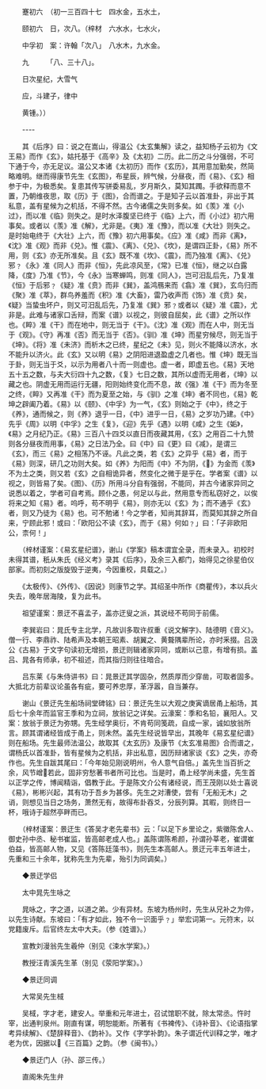<!-- { "loadSidebar": true } -->
　　蹇初六　（初一三百四十七　四水金，五水土，

　　颐初六　日，次八。（梓材　六水水，七水火，

　　中孚初　案：许翰「次八」　八水木，九水金。

　　九　　　「八、三十八」。

　　日次星纪，大雪气

　　应，斗建子，律中

　　黄锺。））

　　----

　　其《后序》曰：说之在嵩山，得温公《太玄集解》读之，益知杨子云初为《文王易》而作《玄》，姑托基于《高辛》及《太初》二历。此二历之斗分强弱，不可下通于今，亦无足议。温公又本诸《太初历》而作《玄历》，其用意加勤矣，然简略难明。继而得康节先生《玄图》，布星辰，辨气候，分昼夜，而《易》、《玄》相参于中，为极悉矣。复患其传写骈委易乱，岁月斯久，莫知其躅。手欲释而意不置，乃朝维夜思，取《历》于《图》，合而谱之。于是知子云以首准卦，非出于其私意，盖有星候为之机括，不得不然。古今诸儒之失则多矣。如《羡》准《小过》，而以准《临》则失之。是时水泽腹坚已终于《临》上六，而《小过》初六用事矣。或者以《羡》准《解》，尤非是。《夷》准《豫》，而以准《大壮》则失之。是时始电终于《大壮》上六，而《豫》初六用事矣。《应》准《咸》而非《离》，《沈》准《观》而非《兑》。惟《震》、《离》、《兑》、《坎》，是谓四正卦，《易》所不用，则《玄》亦无所准矣。且《玄》既不准《坎》、《震》，而乃独准《离》、《兑》邪﹖《永》准《同人》而非《恒》，先此凉风至，《常》已准《恒》，继之以白露降，《度》乃准《节》，今《永》当寒蝉鸣，则准《同人》，岂可汨乱后先，乃复准《恒》于后邪﹖《疑》准《贲》而非《巽》，盖鸿鴈来而《翕》准《巽》，玄鸟归而《聚》准《萃》，群鸟养羞而《积》准《大畜》，雷乃收声而《饰》准《贲》矣，《疑》当蛰虫坏户，则又可汨乱后先，乃复准《巽》邪﹖或者以《疑》准《震》，尤非是。此难与诸家口舌辩，而案《谱》以视之，则彼自屈矣，此《谱》之所以作也。《睟》准《干》而在地中，则无当于《干》。《沈》准《观》而在人中，则无当于《观》。《守》再准《否》而无当于《否》。《驯》准《坤》而星穷候尽，则无当于《坤》。《将》准《未济》而析木之已终，星纪之《未》见，则火不能降以济水，水不能升以济火。此《玄》又以明《易》之阴阳进退盈虚之几者也。惟《坤》既无当于卦，则无当于爻，以示为用者八十而一则虚也。虚一者，即虚五也。《易》天地五十五之数，与夫大衍四十九之数，《复》七日之数，其所以虚而无用者，《坤》以藏之也。阴虚无用而运行无疆，阳则始终变化而不息，故《强》准《干》而为冬至之终，《睟》又再准《干》而为夏至之始，与《驯》之准《坤》者不同也，《易》乾坤之辟阖乃着。《易》以《颐》、《中孚》为一气，《玄》则始之于《中》，终之于《养》，通而候之，则《养》退乎一日，《中》进乎一日，《易》之岁功乃建。《中》先乎《周》以明《中孚》之生《复》，《迎》先乎《遇》以明《咸》之生《姤》，《易》之月纪乃正。《易》三百八十四爻以直日而夜藏其用，《玄》之用百二十九赞则各分昼夜而用事，《易》之日法乃全。曰《中》曰《更》曰《减》，是谓三《玄》，而三《易》之相荡乃不诬。凡此之类，若《玄》之异乎《易》者，而于《易》则深，研几之功则大矣。如《养》为阳而《中》不为阴，《》为金而《羡》不为土之类，则又若《玄》之自相诡异者，然变化之微于是乎在。学者案《谱》以视之，则皆易了矣。《图》、《历》所用斗分自有强弱，不能同，并古今诸家异同之说悉以着之，学者可自考焉。顾仆之愚，何足以与此，然用意专而私窃好之，以俟将来之知《易》者。呜呼，苟不明乎《易》，则亦无以《玄》为；而不通乎《玄》者，则又乃徒为《易》也。可不勉诸！今之学者，知尚其辞耳，而莫知其辞之所自来，宁顾此邪！或曰：「欧阳公不读《玄》，而于《易》何如﹖」曰：「子非欧阳公，柰何！」

　　（梓材谨案：《易玄星纪谱》，谢山《学案》稿本谓宜全录，而未录入。初校时未得其谱，秖从朱氏《经义考》录其《后序》，及余三入都门，始得见之徐星伯仪部家。而初刻之版旋毁于逆夷，今因重校，具载之。）

　　《太极传》、《外传》、《因说》则康节之学。其绍圣中所作《商瞿传》，本以兵火失去，晚年居海陵，复为此书。

　　祖望谨案：景迂不喜孟子，盖亦迂叟之派，其说经不苟同于前儒。

　　李巽岩曰：晁氏专主北学，凡故训多取许叔重《说文解字》、陆德明《音义》。僧一行、李鼎祚、陆希声及本朝王昭素、胡翼之、黄聱隅辈所论，亦时釆掇。吕汲公《古易》于文字句读初无增损，景迂则辑诸家异同，或断以己意，有增有损。盖吕、晁各有师承，初不祖述，而其指归则往往暗合。

　　吕东莱《与朱侍讲书》曰：晁景迂其学固杂，然质厚而少穿凿，可取者固多。大抵北方前辈议论虽各有疵，要可养忠厚，革浮嚣，自当兼存。

　　谢山《景迂先生船场祠堂碑铭》曰：景迂先生以大观之庚寅谪居甬上船场，其后七十余年而监官王季和为立祠，放翁记之详矣。云濠案：季和名铅，襄阳人。又案：放翁于景迂为弥甥。先生经学奥衍，不肯苟同笺疏，自成一家，诚如放翁所言。顾其谓诸经皆成于甬上，则未然。盖先生经说皆早出，其晚年《易玄星纪谱》则在船场。先生最师法温公，故取其《太玄历》及康节《太玄准易图》合而谱之，谓杨氏以首准卦，皆有星候为之机括，非出私意，因历辩诸家谈《玄》之失，亦奇作也。先生自跋其尾曰：「今年始见刚说明州，令人意气自倍。」盖先生当百折之余，风节嶒若此，固非穷愁著书者所可比也。当是时，甬上经学尚未盛，先生首以正学之传，博闻精诣，倡教于此。于是陈文介公有诸经说，而王茂刚以处士喜说《易》，彬彬兴起，其有功于吾乡为甚侈。先生之对漕使，尝有「无船无木」之诮，则想见当日之场务，萧然无有，故得布卦吞爻，分辰列算。其暇，则终日一杯，哦诗于超然亭畔而已。

　　（梓材谨案：景迂生《答吴才老先辈书》云：「以足下乡里论之，紫徽陈舍人、御史孙中丞、秘书崔监，皆高邮老成人也。」盖陈谓陈希颜，孙谓孙莘老，崔谓崔伯益，皆高邮人物，又见《答陈廷藻书》，则先生本高邮人。景迂元丰五年进士，先重和三十余年，犹称先生为先辈，殆引为同调矣。）

　　◆景迂学侣

　　太中晁先生咏之

　　晁咏之，字之道，以道之弟。少有异材。东坡为杨州时，先生从兄补之为倅，以先生诗献。东坡曰：「有才如此，独不令一识面乎﹖」举宏词第一。元符末，以党籍废斥。后官终左太中大夫。（参《姓谱》。）

　　宣教刘漫翁先生羲仲（别见《涑水学案》。）

　　教授汪青溪先生革（别见《荥阳学案》。）

　　◆景迂同调

　　大常吴先生棫

　　吴棫，字才老，建安人。举重和元年进士，召试馆职不就，除太常丞。忤时宰，出通判泉州。刚直有谋，明恕能断。所著有《书裨传》、《诗补音》、《论语指掌考异续解》、《楚辞释音》、《韵补》。又作《字学补韵》。朱子谓近代训释之学，唯才老为优，因据以《三百篇》之韵。（参《闽书》。）

　　◆景迂门人（孙、邵三传。）

　　直阁朱先生弁

